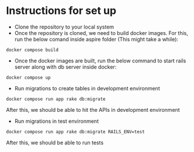 # Instructions for set up

* Clone the repository to your local system
* Once the repository is cloned, we need to build docker images. For this, run the below comand inside aspire folder (This might take a while):
```shell
docker compose build
```
* Once the docker images are built, run the below command to start rails server along with db server inside docker:
```shell
docker compose up
```
* Run migrations to create tables in development environment
```shell
docker compose run app rake db:migrate
```
After this, we should be able to hit the APIs in development environment

* Run migrations in test environment
```shell
docker compose run app rake db:migrate RAILS_ENV=test
```
After this, we should be able to run tests
